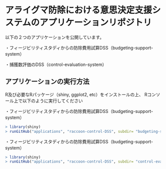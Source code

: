 # アライグマ防除における意思決定支援システムのアプリケーションリポジトリ
以下の２つのアプリケーションを公開しています。

・フィージビリティスタディからの防除費用試算DSS（budgeting-support-system）

・捕獲数評価のDSS（control-evaluation-system）

## アプリケーションの実行方法
R及び必要なRパッケージ（shiny, ggplot2, etc）をインストールの上、
Rコンソール上で以下のように実行してください

・フィージビリティスタディからの防除費用試算DSS（budgeting-support-system）
```R
> library(shiny)
> runGitHub("applications", "raccoon-control-DSS", subdir= "budgeting-support-system")
```

・フィージビリティスタディからの防除費用試算DSS（budgeting-support-system）
```R
> library(shiny)
> runGitHub("applications", "raccoon-control-DSS", subdir= "control-evaluation-system")
```
